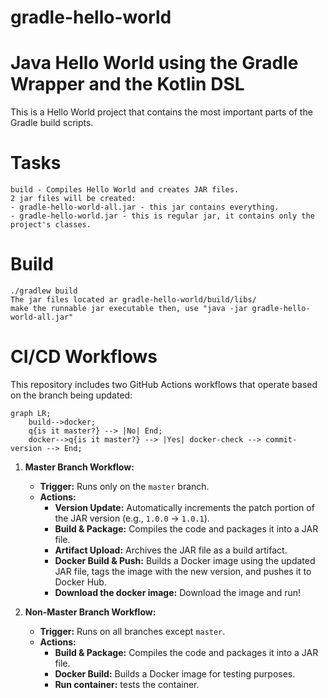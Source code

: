 # gradle-hello-world
# Java Hello World using the Gradle Wrapper and the Kotlin DSL
This is a Hello World project that contains the most important parts of the Gradle build scripts.

# Tasks
```
build - Compiles Hello World and creates JAR files.
2 jar files will be created:
- gradle-hello-world-all.jar - this jar contains everything.
- gradle-hello-world.jar - this is regular jar, it contains only the project's classes.
```

# Build
```
./gradlew build
The jar files located ar gradle-hello-world/build/libs/
make the runnable jar executable then, use "java -jar gradle-hello-world-all.jar"
```

# CI/CD Workflows

This repository includes two GitHub Actions workflows that operate based on the branch being updated:

```mermaid
graph LR;
    build-->docker;
    q{is it master?} --> |No| End;
    docker-->q{is it master?} --> |Yes| docker-check --> commit-version --> End;
```

1. **Master Branch Workflow:**
   - **Trigger:** Runs only on the `master` branch.
   - **Actions:**
     - **Version Update:** Automatically increments the patch portion of the JAR version (e.g., `1.0.0` → `1.0.1`).
     - **Build & Package:** Compiles the code and packages it into a JAR file.
     - **Artifact Upload:** Archives the JAR file as a build artifact.
     - **Docker Build & Push:** Builds a Docker image using the updated JAR file, tags the image with the new version, and pushes it to Docker Hub.
     - **Download the docker image:** Download the image and run!

2. **Non-Master Branch Workflow:**
   - **Trigger:** Runs on all branches except `master`.
   - **Actions:**
     - **Build & Package:** Compiles the code and packages it into a JAR file.
     - **Docker Build:** Builds a Docker image for testing purposes.
     - **Run container:** tests the container.

